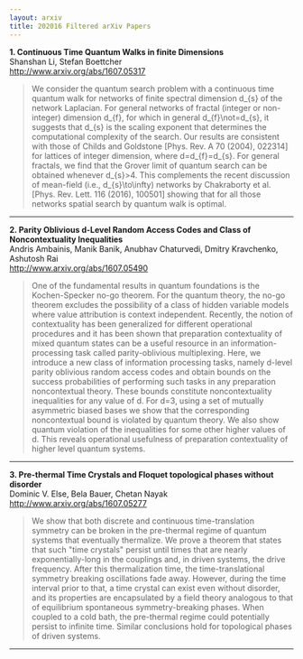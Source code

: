 ```yaml
---
layout: arxiv
title: 202016 Filtered arXiv Papers
---
```


**1.    Continuous Time Quantum Walks in finite Dimensions**  
Shanshan Li, Stefan Boettcher  
http://www.arxiv.org/abs/1607.05317  
<blockquote>
<p>
We consider the quantum search problem with a continuous time quantum walk for networks of finite spectral dimension d_{s} of the network Laplacian. For general networks of fractal (integer or non-integer) dimension d_{f}, for which in general d_{f}\not=d_{s}, it suggests that d_{s} is the scaling exponent that determines the computational complexity of the search. Our results are consistent with those of Childs and Goldstone [Phys. Rev. A 70 (2004), 022314] for lattices of integer dimension, where d=d_{f}=d_{s}. For general fractals, we find that the Grover limit of quantum search can be obtained whenever d_{s}>4. This complements the recent discussion of mean-field (i.e., d_{s}\to\infty) networks by Chakraborty et al. [Phys. Rev. Lett. 116 (2016), 100501] showing that for all those networks spatial search by quantum walk is optimal.
</p>
</blockquote>

------

**2.    Parity Oblivious d-Level Random Access Codes and Class of Noncontextuality Inequalities**  
Andris Ambainis, Manik Banik, Anubhav Chaturvedi, Dmitry Kravchenko, Ashutosh Rai  
http://www.arxiv.org/abs/1607.05490  
<blockquote>
<p>
One of the fundamental results in quantum foundations is the Kochen-Specker no-go theorem. For the quantum theory, the no-go theorem excludes the possibility of a class of hidden variable models where value attribution is context independent. Recently, the notion of contextuality has been generalized for different operational procedures and it has been shown that preparation contextuality of mixed quantum states can be a useful resource in an information-processing task called parity-oblivious multiplexing. Here, we introduce a new class of information processing tasks, namely d-level parity oblivious random access codes and obtain bounds on the success probabilities of performing such tasks in any preparation noncontextual theory. These bounds constitute noncontextuality inequalities for any value of d. For d=3, using a set of mutually asymmetric biased bases we show that the corresponding noncontextual bound is violated by quantum theory. We also show quantum violation of the inequalities for some other higher values of d. This reveals operational usefulness of preparation contextuality of higher level quantum systems.
</p>
</blockquote>

------

**3.    Pre-thermal Time Crystals and Floquet topological phases without disorder**  
Dominic V. Else, Bela Bauer, Chetan Nayak  
http://www.arxiv.org/abs/1607.05277  
<blockquote>
<p>
We show that both discrete and continuous time-translation symmetry can be broken in the pre-thermal regime of quantum systems that eventually thermalize. We prove a theorem that states that such "time crystals" persist until times that are nearly exponentially-long in the couplings and, in driven systems, the drive frequency. After this thermalization time, the time-translational symmetry breaking oscillations fade away. However, during the time interval prior to that, a time crystal can exist even without disorder, and its properties are encapsulated by a field theory analogous to that of equilibrium spontaneous symmetry-breaking phases. When coupled to a cold bath, the pre-thermal regime could potentially persist to infinite time. Similar conclusions hold for topological phases of driven systems.
</p>
</blockquote>

------


